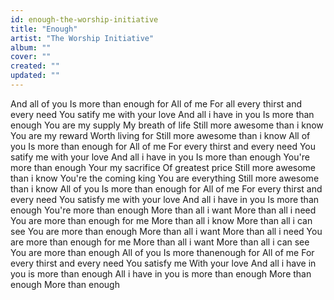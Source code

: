 ```yaml
---
id: enough-the-worship-initiative
title: "Enough"
artist: "The Worship Initiative"
album: ""
cover: ""
created: ""
updated: ""
---
```


And all of you
Is more than enough for
All of me
For all every thirst and every need
You satify me with your love
And all i have in you
Is more than enough
You are my supply
My breath of life
Still more awesome than i know
You are my reward
Worth living for
Still more awesome than i know
All of you
Is more than enough for
All of me
For every thirst and every need
You satify me with your love
And all i have in you
Is more than enough
You're more than enough
Your my sacrifice
Of greatest price
Still more awesome than i know
You're the coming king
You are everything
Still more awesome than i know
All of you
Is more than enough for
All of me
For every thirst and every need
You satisfy me with your love
And all i have in you
Is more than enough
You're more than enough
More than all i want
More than all i need
You are more than enough for me
More than all i know
More than all i can see
You are more than enough
More than all i want
More than all i need
You are more than enough for me
More than all i want
More than all i can see
You are more than enough
All of you
Is more thanenough for
All of me
For every thirst and every need
You satisfy me
With your love
And all i have in you is more than enough
All i have in you is more than enough
More than enough
More than enough
